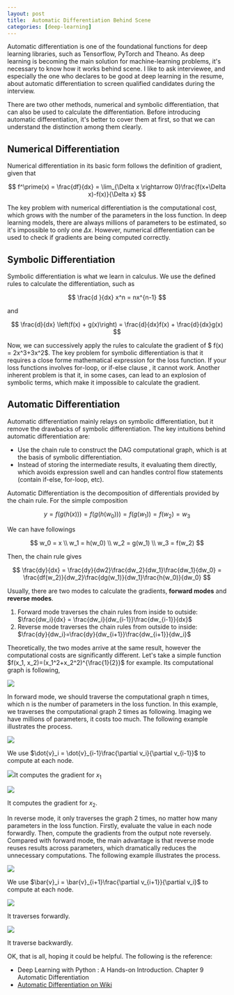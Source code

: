 ```yaml
---
layout: post
title:  Automatic Differentiation Behind Scene
categories: [deep-learning]
---
```




Automatic differentiation is one of the foundational functions for deep learning libraries, such as Tensorflow, PyTorch and Theano. As deep learning is becoming the main solution for machine-learning problems, it's necessary to know how it works behind scene.  I like to ask interviewee,  and especially the one who declares to be good at deep learning in the resume, about automatic differentiation to screen qualified candidates during the interview.

There are two other methods, numerical and symbolic differentiation, that can also be used to calculate the differentiation. Before introducing automatic differentiation, it's better to cover them at first, so that we can understand the distinction among them clearly.   



## Numerical Differentiation

Numerical differentiation in its basic form follows the definition of gradient, given that


$$
f^\prime(x) = \frac{df}{dx} = \lim_{\Delta x \rightarrow 0}\frac{f(x+\Delta x)-f(x)}{\Delta x}
$$


The key problem with numerical differentiation is the computational cost, which grows with the number of the parameters in the loss function. In deep learning models, there are always millions of parameters to be estimated, so it's impossible to only one $\Delta x$. However, numerical differentiation can be used to check if gradients are being computed correctly.



## Symbolic Differentiation

Symbolic differentiation is what we learn in calculus. We use the defined rules to calculate the differentiation, such as 


$$
\frac{d }{dx} x^n = nx^{n-1}
$$


and 


$$
\frac{d}{dx} \left(f(x) + g(x)\right) = \frac{d}{dx}f(x) + \frac{d}{dx}g(x)
$$


Now, we can successively apply the rules to calculate the gradient of $ f(x) = 2x^3+3x^2$. The key problem for symbolic differentiation is that it requires a close forme mathematical expression for the loss function. If your loss functions involves for-loop, or if-else clause , it cannot work. Another inherent problem is that it, in some cases, can lead to an explosion of symbolic terms, which make it impossible to calculate the gradient.



## Automatic Differentiation

Automatic differentiation mainly relays on symbolic differentiation, but it remove the drawbacks of symbolic differentiation. The key intuitions behind automatic differentiation are:

* Use the chain rule to construct the DAG computational graph, which is at the basis of symbolic differentiation.
* Instead of storing the intermediate results, it evaluating them directly, which avoids expression swell and can handles control flow statements (contain if-else, for-loop, etc).

Automatic Differentiation is the decomposition of differentials provided by the chain rule. For the simple composition


$$
y = f(g(h(x))) = f(g(h(w_0))) = f(g(w_1))=f(w_2)=w_3
$$


We can have followings


$$
w_0 = x \\
w_1 = h(w_0) \\
w_2 = g(w_1) \\
w_3 = f(w_2)
$$


Then, the chain rule gives


$$
\frac{dy}{dx} = \frac{dy}{dw2}\frac{dw_2}{dw_1}\frac{dw_1}{dw_0} = \frac{df(w_2)}{dw_2}\frac{dg(w_1)}{dw_1}\frac{h(w_0)}{dw_0}
$$


Usually, there are two modes to calculate the gradients, **forward modes** and **reverse modes**.

1. Forward mode traverses the chain rules from inside to outside: $\frac{dw_i}{dx} = \frac{dw_i}{dw_{i-1}}\frac{dw_{i-1}}{dx}$ 
2. Reverse mode traverses the chain rules from outside to inside: $\frac{dy}{dw_i}=\frac{dy}{dw_{i+1}}\frac{dw_{i+1}}{dw_i}$  



Theoretically, the two modes arrive at the same result, however the computational costs are significantly different. Let's take a simple function $f(x_1, x_2)=(x_1^2+x_2^2)^{\frac{1}{2}}$ for example. Its computational graph is following,

![](\img\auto-diff\simple-dag.png)



In forward mode, we should traverse the computational graph n times, which n is the number of parameters in the loss function. In this example, we traverses the computational graph 2 times as following. Imaging we have millions of parameters, it costs too much. The following example illustrates the process.

![](\img\auto-diff\foward-mode.png)

We use $\dot{v}_i = \dot{v}_{i-1}\frac{\partial  v_i}{\partial v_{i-1}}$ to compute at each node. 

![](\img\auto-diff\foward-mode-x1.png)It computes the gradient for $x_1$

![](\img\auto-diff\foward-mode-x2.png)

It computes the gradient for $x_2$.

In reverse mode, it only traverses the graph 2 times, no matter how many parameters in the loss function. Firstly, evaluate the value in each node forwardly. Then, compute the gradients from the output note reversely.  Compared with forward mode, the main advantage is that reverse mode reuses results across parameters, which dramatically reduces the unnecessary computations. The following example illustrates the process.

![](\img\auto-diff\reverse-mode.png)

We use $\bar{v}_i = \bar{v}_{i+1}\frac{\partial v_{i+1}}{\partial v_i}$ to compute at each node.

![](\img\auto-diff\reverse-mode-forward-pass.png)

It traverses forwardly.

![](\img\auto-diff\reverse-mode-bardward-pass.png)

It traverse backwardly.



OK, that is all, hoping it could be helpful. The following is the reference:

* Deep Learning with Python : A Hands-on Introduction. Chapter 9 Automatic Differentiation
* [Automatic Differentiation on Wiki](https://en.wikipedia.org/wiki/Automatic_differentiation)






